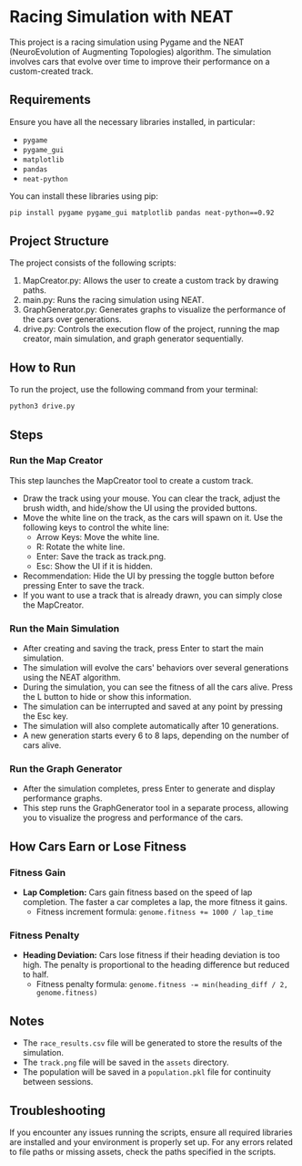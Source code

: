 # Racing Simulation with NEAT

This project is a racing simulation using Pygame and the NEAT (NeuroEvolution of Augmenting Topologies) algorithm. The simulation involves cars that evolve over time to improve their performance on a custom-created track.

## Requirements

Ensure you have all the necessary libraries installed, in particular:

- `pygame`
- `pygame_gui`
- `matplotlib`
- `pandas`
- `neat-python`

You can install these libraries using pip:

```bash
pip install pygame pygame_gui matplotlib pandas neat-python==0.92
```

## Project Structure

The project consists of the following scripts:

1. MapCreator.py: Allows the user to create a custom track by drawing paths.
2. main.py: Runs the racing simulation using NEAT.
3. GraphGenerator.py: Generates graphs to visualize the performance of the cars over generations.
4. drive.py: Controls the execution flow of the project, running the map creator, main simulation, and graph generator sequentially.

## How to Run

To run the project, use the following command from your terminal:

```bash
python3 drive.py
```

## Steps

### Run the Map Creator

This step launches the MapCreator tool to create a custom track.
- Draw the track using your mouse. You can clear the track, adjust the brush width, and hide/show the UI using the provided buttons.
- Move the white line on the track, as the cars will spawn on it. Use the following keys to control the white line:
  - Arrow Keys: Move the white line.
  - R: Rotate the white line.
  - Enter: Save the track as track.png.
  - Esc: Show the UI if it is hidden.
- Recommendation: Hide the UI by pressing the toggle button before pressing Enter to save the track.
- If you want to use a track that is already drawn, you can simply close the MapCreator.

### Run the Main Simulation

- After creating and saving the track, press Enter to start the main simulation.
- The simulation will evolve the cars' behaviors over several generations using the NEAT algorithm.
- During the simulation, you can see the fitness of all the cars alive. Press the L button to hide or show this information.
- The simulation can be interrupted and saved at any point by pressing the Esc key.
- The simulation will also complete automatically after 10 generations.
- A new generation starts every 6 to 8 laps, depending on the number of cars alive.

### Run the Graph Generator

- After the simulation completes, press Enter to generate and display performance graphs.
- This step runs the GraphGenerator tool in a separate process, allowing you to visualize the progress and performance of the cars.

## How Cars Earn or Lose Fitness

### Fitness Gain

- **Lap Completion:** Cars gain fitness based on the speed of lap completion. The faster a car completes a lap, the more fitness it gains.
  - Fitness increment formula: `genome.fitness += 1000 / lap_time`

### Fitness Penalty

- **Heading Deviation:** Cars lose fitness if their heading deviation is too high. The penalty is proportional to the heading difference but reduced to half.
  - Fitness penalty formula: `genome.fitness -= min(heading_diff / 2, genome.fitness)`

## Notes

- The `race_results.csv` file will be generated to store the results of the simulation.
- The `track.png` file will be saved in the `assets` directory.
- The population will be saved in a `population.pkl` file for continuity between sessions.

## Troubleshooting

If you encounter any issues running the scripts, ensure all required libraries are installed and your environment is properly set up. For any errors related to file paths or missing assets, check the paths specified in the scripts.
